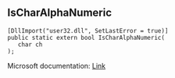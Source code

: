 ## IsCharAlphaNumeric

```
[DllImport("user32.dll", SetLastError = true)]
public static extern bool IsCharAlphaNumeric(
   char ch
);
```

Microsoft documentation: [Link](https://docs.microsoft.com/en-us/windows/win32/api/winuser/nf-winuser-ischaralphanumerica)
